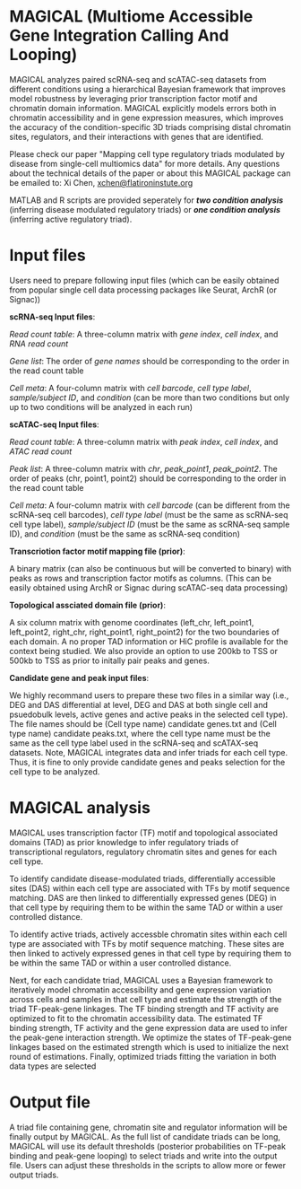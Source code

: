 # MAGICAL (Multiome Accessible Gene Integration Calling And Looping)

MAGICAL analyzes paired scRNA-seq and scATAC-seq datasets from different conditions using a hierarchical Bayesian framework that improves model robustness by leveraging prior transcription factor motif and chromatin domain information. MAGICAL explicitly models errors both in chromatin accessibility and in gene expression measures, which improves the accuracy of the condition-specific 3D triads comprising distal chromatin sites, regulators, and their interactions with genes that are identified. 

Please check our paper "Mapping cell type regulatory triads modulated by disease from single-cell multiomics data" for more details. Any questions about the technical details of the paper or about this MAGICAL package can be emailed to: Xi Chen, xchen@flatironinstute.org

MATLAB and R scripts are provided seperately for ***two condition analysis*** (inferring disease modulated regulatory triads) or ***one condition analysis*** (inferring active regulatory triad). 


# Input files

Users need to prepare following input files (which can be easily obtained from popular single cell data processing packages like Seurat, ArchR (or Signac))


**scRNA-seq Input files**:

*Read count table*: A three-column matrix with *gene index*, *cell index*, and *RNA read count*

*Gene list*: The order of *gene names* should be corresponding to the order in the read count table

*Cell meta*: A four-column matrix with *cell barcode*, *cell type label*, *sample/subject ID*, and *condition* (can be more than two conditions but only up to two conditions will be analyzed in each run)

**scATAC-seq Input files**:

*Read count table*: A three-column matrix with *peak index*, *cell index*, and *ATAC read count*

*Peak list*: A three-column matrix with *chr*, *peak_point1*, *peak_point2*. The order of peaks (chr, point1, point2) should be corresponding to the order in the read count table

*Cell meta*: A four-column matrix with *cell barcode* (can be different from the scRNA-seq cell barcodes), *cell type label* (must be the same as scRNA-seq cell type label), *sample/subject ID* (must be the same as scRNA-seq sample ID), and *condition* (must be the same as scRNA-seq condition)


**Transcriotion factor motif mapping file (prior)**:

A binary matrix (can also be continuous but will be converted to binary) with peaks as rows and transcription factor motifs as columns. (This can be easily obtained using ArchR or Signac during scATAC-seq data processing) 


**Topological assciated domain file (prior)**:

A six column matrix with genome coordinates (left_chr, left_point1, left_point2, right_chr, right_point1, right_point2) for the two boundaries of each domain. A no proper TAD information or HiC profile is available for the context being studied. We also provide an option to use 200kb to TSS or 500kb to TSS as prior to initally pair peaks and genes. 


**Candidate gene and peak input files**:

We highly recommand users to prepare these two files in a similar way (i.e., DEG and DAS differential at level, DEG and DAS at both single cell and psuedobulk levels, active genes and active peaks in the selected cell type). The file names should be (Cell type name) candidate genes.txt and (Cell type name) candidate peaks.txt, where the cell type name must be the same as the cell type label used in the scRNA-seq and scATAX-seq datasets. Note, MAGICAL integrates data and infer triads for each cell type. Thus, it is fine to only provide candidate genes and peaks selection for the cell type to be analyzed. 


# MAGICAL analysis

MAGICAL uses transcription factor (TF) motif and topological associated domains (TAD) as prior knowledge to infer regulatory triads of transcriptional regulators, regulatory chromatin sites and genes for each cell type. 

To identify candidate disease-modulated triads, differentially accessible sites (DAS) within each cell type are associated with TFs by motif sequence matching. DAS are then linked to differentially expressed genes (DEG) in that cell type by requiring them to be within the same TAD or within a user controlled distance. 

To identify active triads, actively accessble chromatin sites within each cell type are associated with TFs by motif sequence matching. These sites are then linked to actively expressed genes in that cell type by requiring them to be within the same TAD or within a user controlled distance. 

Next, for each candidate triad, MAGICAL uses a Bayesian framework to iteratively model chromatin accessibility and gene expression variation across cells and samples in that cell type and estimate the strength of the triad TF-peak-gene linkages. The TF binding strength and TF activity are optimized to fit to the chromatin accessibility data. The estimated TF binding strength, TF activity and the gene expression data are used to infer the peak-gene interaction strength. We optimize the states of TF-peak-gene linkages based on the estimated strength which is used to initialize the next round of estimations. Finally, optimized triads fitting the variation in both data types are selected


# Output file
A triad file containing gene, chromatin site and regulator information will be finally output by MAGICAL. As the full list of candidate triads can be long, MAGICAL will use its default thresholds (posterior probabilities on TF-peak binding and peak-gene looping) to select triads and write into the output file. Users can adjust these thresholds in the scripts to allow more or fewer output triads. 



